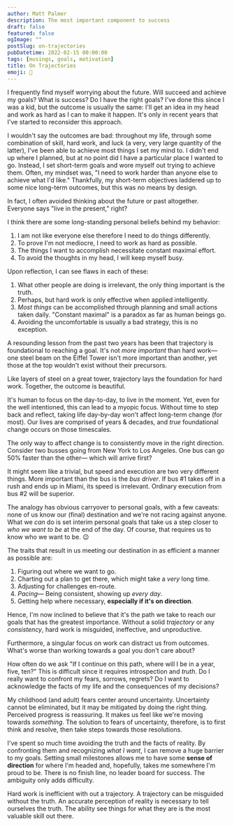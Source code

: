 ```yaml
---
author: Matt Palmer
description: The most important component to success
draft: false
featured: false
ogImage: ""
postSlug: on-trajectories
pubDatetime: 2022-02-15 00:00:00
tags: [musings, goals, motivation]
title: On Trajectories
emoji: 🏹
---
```


I frequently find myself worrying about the future. Will succeed and achieve my goals? What is success? Do I have the right goals? I've done this since I was a kid, but the outcome is usually the same: I'll get an idea in my head and work as hard as I can to make it happen. It's only in recent years that I've started to reconsider this approach.

I wouldn't say the outcomes are bad: throughout my life, through some combination of skill, hard work, and luck (a very, very large quantity of the latter), I've been able to achieve most things I set my mind to. I didn't end up where I planned, but at no point did I have a particular place I wanted to go. Instead, I set short-term goals and wore myself out trying to achieve them. Often, my mindset was, "I need to work harder than anyone else to achieve what I'd like." Thankfully, my short-term objectives laddered up to some nice long-term outcomes, but this was no means by design.

In fact, I often avoided thinking about the future or past altogether. Everyone says "live in the present," right?

I think there are some long-standing personal beliefs behind my behavior:

1. I am not like everyone else therefore I need to do things differently.
2. To prove I'm not mediocre, I need to work as hard as possible.
3. The things I want to accomplish necessitate constant maximal effort.
4. To avoid the thoughts in my head, I will keep myself busy.

Upon reflection, I can see flaws in each of these:

1. What other people are doing is irrelevant, the only thing important is the truth.
2. Perhaps, but hard work is only effective when applied intelligently.
3. _Most things_ can be accomplished through planning and small actions taken daily. "Constant maximal" is a paradox as far as human beings go.
4. Avoiding the uncomfortable is usually a bad strategy, this is no exception.

A resounding lesson from the past two years has been that trajectory is foundational to reaching a goal. It's not _more important_ than hard work— one steel beam on the Eiffel Tower isn't more important than another, yet those at the top wouldn't exist without their precursors.

Like layers of steel on a great tower, trajectory lays the foundation for hard work. Together, the outcome is beautiful.

It's human to focus on the day-to-day, to live in the moment. Yet, even for the well intentioned, this can lead to a myopic focus. Without time to step back and reflect, taking life day-by-day won't affect long-term change (for most). Our lives are comprised of years & decades, and _true_ foundational change occurs on those timescales.

The only way to affect change is to consistently move in the right direction. Consider two busses going from New York to Los Angeles. One bus can go 50% faster than the other— which will arrive first?

It might seem like a trivial, but speed and execution are two very different things. More important than the bus is the _bus driver_. If bus #1 takes off in a rush and ends up in Miami, its speed is irrelevant. Ordinary execution from bus #2 will be superior.

The analogy has obvious carryover to personal goals, with a few caveats: none of us know our (final) destination and we're not racing against anyone. What we _can_ do is set interim personal goals that take us a step closer to _who we want to be_ at the end of the day. Of course, that requires us to know who we want to be. 😉

The traits that result in us meeting our destination in as efficient a manner as possible are:

1. Figuring out where we want to go.
2. Charting out a plan to get there, which might take a _very_ long time.
3. Adjusting for challenges en-route.
4. _Pacing_— Being consistent, showing up _every day_.
5. Getting help where necessary, **especially if it's on direction**.

Hence, I'm now inclined to believe that it's the path we take to reach our goals that has the greatest importance. Without a solid _trajectory_ or any _consistency_, hard work is misguided, ineffective, and unproductive.

Furthermore, a singular focus on work can distract us from outcomes. What's worse than working towards a goal you don't care about?

How often do we ask "If I continue on this path, where will I be in a year, five, ten?" This is difficult since it requires introspection and _truth_. Do I really want to confront my fears, sorrows, regrets? Do I want to acknowledge the facts of my life and the consequences of my decisions?

My childhood (and adult) fears center around uncertainty. Uncertainty cannot be eliminated, but it may be mitigated by doing the right thing. Perceived progress is reassuring. It makes us feel like we're moving towards _something_. The solution to fears of uncertainty, therefore, is to first think and resolve, then take steps towards those resolutions.

I've spent so much time avoiding the truth and the facts of reality. By confronting them and recognizing _what I want_, I can remove a huge barrier to my goals. Setting small milestones allows me to have some **sense of direction** for where I'm headed and, hopefully, takes me somewhere I'm proud to be. There is no finish line, no leader board for success. The ambiguity only adds difficulty.

Hard work is inefficient with out a trajectory. A trajectory can be misguided without the truth. An accurate perception of reality is necessary to tell ourselves the truth. The ability see things for what they are is the most valuable skill out there.
